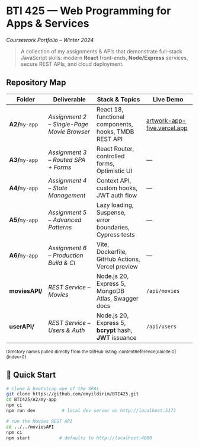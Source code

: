 
# BTI 425 — Web Programming for Apps & Services  
*Coursework Portfolio – Winter 2024*

> A collection of my assignments & APIs that demonstrate full-stack JavaScript skills: modern **React** front-ends, **Node/Express** services, secure REST APIs, and cloud deployment.


## Repository Map
| Folder | Deliverable | Stack & Topics | Live Demo |
|--------|-------------|----------------|-----------|
| **A2/**`my-app` | *Assignment 2 – Single-Page Movie Browser* | React 18, functional components, hooks, TMDB REST API | [artwork-app-five.vercel.app](https://artwork-app-five.vercel.app) |
| **A3/**`my-app` | *Assignment 3 – Routed SPA + Forms* | React Router, controlled forms, Optimistic UI | — |
| **A4/**`my-app` | *Assignment 4 – State Management* | Context API, custom hooks, JWT auth flow | — |
| **A5/**`my-app` | *Assignment 5 – Advanced Patterns* | Lazy loading, Suspense, error boundaries, Cypress tests | — |
| **A6/**`my-app` | *Assignment 6 – Production Build & CI* | Vite, Dockerfile, GitHub Actions, Vercel preview | — |
| **moviesAPI/** | *REST Service – Movies* | Node.js 20, Express 5, MongoDB Atlas, Swagger docs | `/api/movies` |
| **userAPI/** | *REST Service – Users & Auth* | Node.js 20, Express 5, **bcrypt** hash, **JWT** issuance | `/api/users` |

<sup>Directory names pulled directly from the GitHub listing :contentReference[oaicite:0]{index=0}</sup>


## 🚀 Quick Start

```bash
# clone & bootstrap one of the SPAs
git clone https://github.com/emyildirim/BTI425.git
cd BTI425/A2/my-app
npm ci
npm run dev          # local dev server on http://localhost:5173

# run the Movies REST API
cd ../../moviesAPI
npm ci
npm start           # defaults to http://localhost:4000
